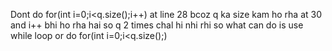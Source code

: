 Dont do for(int i=0;i<q.size();i++) at line 28 bcoz q ka size kam ho rha at 30 and i++ bhi ho rha hai so q 2 times chal hi nhi rhi
so what can do is use while loop or do for(int i=0;i<q.size();)